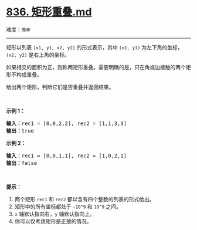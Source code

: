 # [836. 矩形重叠.md](https://leetcode-cn.com/problems/rectangle-overlap)

难度：`简单`

---

<p>矩形以列表 <code>[x1, y1, x2, y2]</code> 的形式表示，其中 <code>(x1, y1)</code> 为左下角的坐标，<code>(x2, y2)</code> 是右上角的坐标。</p>

<p>如果相交的面积为正，则称两矩形重叠。需要明确的是，只在角或边接触的两个矩形不构成重叠。</p>

<p>给出两个矩形，判断它们是否重叠并返回结果。</p>

<p>&nbsp;</p>

<p><strong>示例 1：</strong></p>

<pre><strong>输入：</strong>rec1 = [0,0,2,2], rec2 = [1,1,3,3]
<strong>输出：</strong>true
</pre>

<p><strong>示例 2：</strong></p>

<pre><strong>输入：</strong>rec1 = [0,0,1,1], rec2 = [1,0,2,1]
<strong>输出：</strong>false
</pre>

<p>&nbsp;</p>

<p><strong>提示：</strong></p>

<ol>
	<li>两个矩形 <code>rec1</code> 和 <code>rec2</code> 都以含有四个整数的列表的形式给出。</li>
	<li>矩形中的所有坐标都处于 <code>-10^9</code> 和 <code>10^9</code> 之间。</li>
	<li><code>x</code> 轴默认指向右，<code>y</code> 轴默认指向上。</li>
	<li>你可以仅考虑矩形是正放的情况。</li>
</ol>
